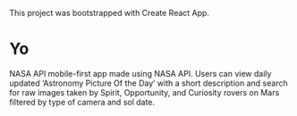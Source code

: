 This project was bootstrapped with Create React App.

# Yo
NASA API mobile-first app made using NASA API. Users can view daily updated ‘Astronomy Picture Of the Day’ with a short description and search for raw images taken by Spirit, Opportunity, and Curiosity rovers on Mars filtered by type of camera and sol date.
